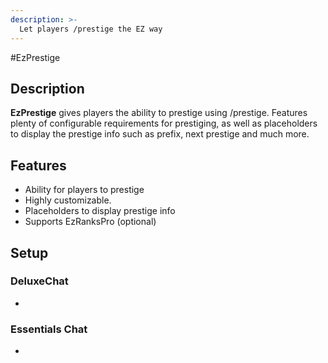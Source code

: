 ```yaml
---
description: >-
  Let players /prestige the EZ way
---
```


#EzPrestige

## Description

**EzPrestige** gives players the ability to prestige using /prestige. Features plenty of configurable requirements for prestiging, as well as placeholders to display the prestige info such as prefix, next prestige and much more.

## Features

* Ability for players to prestige
* Highly customizable.
* Placeholders to display prestige info
* Supports EzRanksPro (optional)

## Setup

### DeluxeChat

* <displaying prestige info using papi placeholders>
  
### Essentials Chat

* <displaying prestige info using ess chat>


